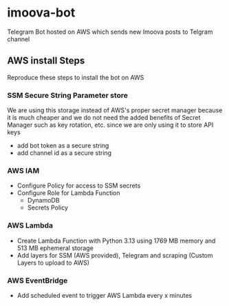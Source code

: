 # imoova-bot
Telegram Bot hosted on AWS which sends new Imoova posts to Telgram channel 

## AWS install Steps
Reproduce these steps to install the bot on AWS

### SSM Secure String Parameter store
We are using this storage instead of AWS's proper secret manager because it is much cheaper and we do not need
the added benefits of Secret Manager such as key rotation, etc. since we are only using it to store API keys
- add bot token as a secure string
- add channel id as a secure string

### AWS IAM 
- Configure Policy for access to SSM secrets
- Configure Role for Lambda Function
  - DynamoDB
  - Secrets Policy

### AWS Lambda
- Create Lambda Function with Python 3.13 using 1769 MB memory and 513 MB ephemeral storage
- Add layers for SSM (AWS provided), Telegram and scraping (Custom Layers to upload to AWS)

### AWS EventBridge
- Add scheduled event to trigger AWS Lambda every x minutes
